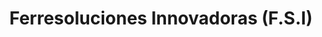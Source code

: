 ---
title: "Ferresoluciones Innovadoras (F.S.I)"
url: /cucaita/ferresoluciones-innovadoras-f-s-i/
shop: agraria
---
